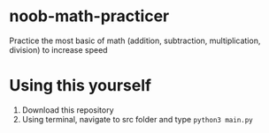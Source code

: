 # noob-math-practicer
Practice the most basic of math (addition, subtraction, multiplication, division) to increase speed

# Using this yourself
1. Download this repository
2. Using terminal, navigate to src folder and type `python3 main.py`
